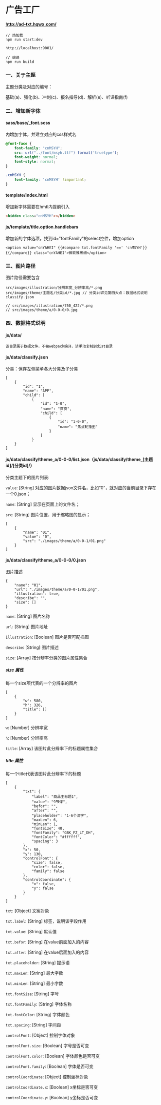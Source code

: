 # 广告工厂

#### http://ad-txt.hqwx.com/

```
// 热加载
npm run start:dev

http://localhost:9001/

// 编译
npm run build
```
### 一、关于主题

主题分类及对应的编号：

基础(a)、强化(b)、冲刺(c)、报名指导(d)、解析(e)、听课指南(f)

### 二、增加新字体

#### sass/base/_font.scss

内增加字体，并建立对应的css样式名

```css
@font-face {
    font-family: "cnMSYH";
    src: url("../font/msyh.ttf") format('truetype');
    font-weight: normal;
    font-style: normal;
}

.cnMSYH {
    font-family: 'cnMSYH' !important;
}
```
#### template/index.html

增加新字体需要在hmtl内提前引入

```html
<hidden class="cnMSYH"></hidden>
```

#### js/template/title.option.handlebars

增加新的字体选项，找到id="fontFamily"的select控件，增加option

```
<option value="cnYAHEI" {{#compare txt.fontFamily '==' 'cnMSYH'}}{{/compare}} class="cnYAHEI">微软雅黑细</option>
```

### 三、图片路径

图片路径需要包含

```
src/images/illustration/分辨率宽_分辨率高/*.png
src/images/theme/主题名/分类id/*.jpg // 分类id详见第四大点：数据格式说明 classify.json

// src/images/illustration/750_422/*.png
// src/images/theme/a/0-0-0/0.jpg
```

### 四、数据格式说明

#### js/data/
`该目录属于数据文件，不被webpack编译，请手动复制到dist目录`

#### js/data/classify.json

分类：保存左侧菜单各大分类及子分类

```
[
    {
        "id": "1",
        "name": "APP",
        "child": [
            {
                "id": "1-0",
                "name": "首页",
                "child": [
                    {
                        "id": "1-0-0",
                        "name": "焦点轮播图"
                    }
                ]
            }
    }
]
```

#### js/data/classify/theme_a/0-0-0/list.json（js/data/classify/theme_[主题id]/[分类id]/）

分类主题下的图片列表:

`value`: [String] 对应的图片数据json文件名，比如“0”，就对应的当前目录下存在一个0.json；

`name`: [String] 显示在页面上的文件名；

`src`: [String] 图片位置，用于缩略图的显示；

```
[
    {
        "name": "01",
        "value": "0",
        "src": "./images/theme/a/0-0-1/01.png"
    }
]
```
#### js/data/classify/theme_a/0-0-0/0.json

图片描述

```
{
    "name": "01",
    "url": "./images/theme/a/0-0-1/01.png",
    "illustration": true,
    "describe": "",
    "size": []
}
```

`name`: [String] 图片名称

`url`: [String] 图片地址

`illustration`: [Boolean] 图片是否可配插图

`describe`: [String] 图片描述

`size`: [Array] 按分辨率分类的图片属性集合

##### size 属性

每一个size项代表的一个分辨率的图片

```
[
    {
        "w": 580,
        "h": 326,
        "title": []
    }
]
```

`w`: [Number] 分辨率宽

`h`: [Number] 分辨率高

`title`: [Array] 该图片此分辨率下的标题属性集合

##### title 属性

每一个title代表该图片此分辨率下的标题

```
[
    {
        "txt": {
            "label": "商品主标题1",
            "value": "9节课",
            "befor": "",
            "after": "",
            "placeholder": "1-6个汉字",
            "maxLen": 6,
            "minLen": 1,
            "fontSize": 40,
            "fontFamily": "GBK_FZ_LT_DH",
            "fontColor": "#ffffff",
            "spacing": 3
        },
        "x": 50,
        "y": 130,
        "controlFont": {
            "size": false,
            "color": false,
            "family": false
        },
        "controlCoordinate": {
            "x": false,
            "y": false
        }
    }
]
```

`txt`: [Object] 文案对象

`txt.label`: [String] 标签，说明该字段作用

`txt.value`: [String] 默认值

`txt.befor`: [String] 在value前面加入的内容

`txt.after`: [String] 在value后面加入的内容

`txt.placeholder`: [String] 提示语

`txt.maxLen`: [String] 最大字数

`txt.minLen`: [String] 最小字数

`txt.fontSize`: [String] 字号

`txt.fontFamily`: [String] 字体名称

`txt.fontColor`: [String] 字体颜色

`txt.spacing`: [String] 字间距

`controlFont`: [Object] 控制字体对象

`controlFont.size`: [Boolean] 字号是否可变

`controlFont.color`: [Boolean] 字体颜色是否可变

`controlFont.family`: [Boolean] 字体是否可变

`controlCoordinate`: [Object] 控制坐标对象

`controlCoordinate.x`: [Boolean] x坐标是否可变

`controlCoordinate.y`: [Boolean] y坐标是否可变
